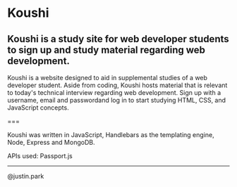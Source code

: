 # Koushi

## Koushi is a study site for web developer students to sign up and study material regarding web development.

Koushi is a website designed to aid in supplemental studies of a web developer student. Aside from coding, Koushi hosts material that is relevant to today's technical interview regarding web development. Sign up with a username, email and passwordand log in to start studying HTML, CSS, and JavaScript concepts.

===

Koushi was written in JavaScript, Handlebars as the templating engine, Node, Express and MongoDB.

APIs used: Passport.js

---

@justin.park
